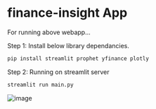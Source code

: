 # finance-insight App

For running above webapp...

Step 1: Install below library dependancies.
```sh
pip install streamlit prophet yfinance plotly
```
Step 2:  Running on streamlit server
```sh
streamlit run main.py
```

![image](https://github.com/prasad-shembekar/finance-insight/assets/89524884/b934feb8-e27d-452f-b2b5-85551a805f11)
